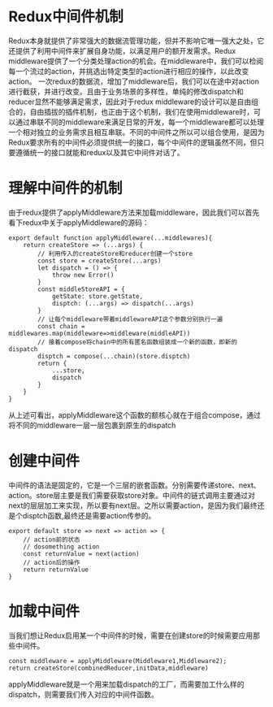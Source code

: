 # Redux中间件机制
Redux本身就提供了非常强大的数据流管理功能，但并不影响它唯一强大之处，它还提供了利用中间件来扩展自身功能，以满足用户的额开发需求。Redux middleware提供了一个分类处理action的机会。在middleware中，我们可以检阅每一个流过的action，并挑选出特定类型的action进行相应的操作，以此改变action。
一次redux的数据流，增加了middleware后，我们可以在途中对action进行截获，并进行改变。且由于业务场景的多样性，单纯的修改dispatch和reducer显然不能够满足需求，因此对于redux middleware的设计可以是自由组合的，自由插拔的插件机制，也正由于这个机制，我们在使用middleware时，可以通过串联不同的middleware来满足日常的开发，每一个middleware都可以处理一个相对独立的业务需求且相互串联。不同的中间件之所以可以组合使用，是因为Redux要求所有的中间件必须提供统一的接口，每个中间件的逻辑虽然不同，但只要遵循统一的接口就能和redux以及其它中间件对话了。

# 理解中间件的机制
由于redux提供了applyMiddleware方法来加载middleware，因此我们可以首先看下redux中关于applyMiddleware的源码：

	export default function applyMiddleware(...middlewares){
		return createStore => (...args) {
			// 利用传入的createStore和reducer创建一个store
			const store = createStore(...args)
			let dispatch = () => {
				throw new Error()
			}
			const middleStoreAPI = {
				getState: store.getState,
				disptch: (...args) => dispatch(...args)
			}
			// 让每个middleware带着middlewareAPI这个参数分别执行一遍
			const chain = middlewares.map(middleware=>middleware(middleAPI))
			// 接着compose将chain中的所有匿名函数组装成一个新的函数，即新的dispatch
			disptch = compose(...chain)(store.disptch)
			return {
				...store,
				dispatch
			}
		}
	}
从上述可看出，applyMiddleware这个函数的额核心就在于组合compose，通过将不同的middleware一层一层包裹到原生的dispatch

# 创建中间件
中间件的语法是固定的，它是一个三层的嵌套函数。分别需要传递store、next、action。store层主要是我们需要获取store对象。中间件的链式调用主要通过对next的层层加工来实现，所以要有next层。之所以需要action，是因为我们最终还是个disptch函数,最终还是需要action传参的。

	export default store => next => action => {
		// action前的状态
		// dosomething action
		const returnValue = next(action)
		// action后的操作
		return returnValue
	}

# 加载中间件
当我们想让Redux启用某一个中间件的时候，需要在创建store的时候需要应用那些中间件。

	const middleware = applyMiddleware(Middleware1,Middleware2);
	return createStore(combinedReducer,initData,middleware)

applyMiddleware就是一个用来加载dispatch的工厂，而需要加工什么样的dispatch，则需要我们传入对应的中间件函数。

	